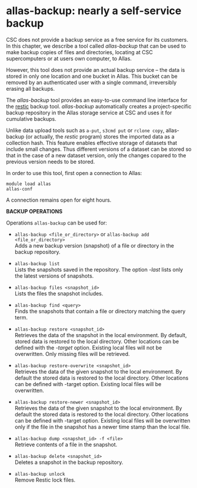 # allas-backup: nearly a self-service backup

CSC does not provide a backup service as a free service for its customers. In this chapter, we describe a tool called _allas-backup_ that can be used to make backup copies of files and directories, locating at CSC supercomputers or at users own computer, to Allas. 

However, this tool does not provide an actual backup service – the data is stored in only one location and one bucket in Allas. This bucket can be removed by an authenticated user with a single command, irreversibly erasing all backups.

The _allas-backup_ tool provides an easy-to-use command line interface for the [restic](https://restic.readthedocs.io/) backup tool. _allas-backup_ automatically creates a project-specific backup repository in the Allas storage service at CSC and uses it for cumulative backups.

Unlike data upload tools such as `a-put`, `s3cmd put` or `rclone copy`, allas-backup (or actually, the _restic_ program) stores the imported data as a collection hash. This feature enables effective storage of datasets that include small changes. Thus different versions of a dataset can be stored so that in the case of a new dataset version, only the changes copared to the previous version needs to be stored.

In order to use this tool, first open a connection to Allas:
```text
module load allas
allas-conf
```
A connection remains open for eight hours.

**BACKUP OPERATIONS**

Operations `allas-backup` can be used for:

 - `allas-backup <file_or_directory>`  or `allas-backup add <file_or_directory>`   
 	Adds a new backup version (snapshot) of a file or directory in the backup repository.

 - `allas-backup list`   
 	Lists the snapshots saved in the repository. The option _-last_ lists only the latest versions of snapshots.
 
 - `allas-backup files <snapshot_id>`   
 	Lists the files the snapshot includes.

 - `allas-backup find <query>`          
 	Finds the snapshots that contain a file or directory matching the query term.

 - `allas-backup restore <snapshot_id>`  
 	Retrieves the data of the snapshot in the local environment. 
	By default, stored data is restored to the local directory. Other locations can be defined with the _-target_ option.
    Existing local files will not be overwritten. Only missing files will be retrieved.
   
 - `allas-backup restore-overwrite <snapshot_id>`  
    Retrieves the data of the given snapshot to the local environment. 
    By default the stored data is restored to the local directory.
    Other locations can be defined with -target option.
    Existing local files will be overwritten.
    
 - `allas-backup restore-newer <snapshot_id>`  
    Retrieves the data of the given snapshot to the local environment. 
    By default the stored data is restored to the local directory.
    Other locations can be defined with -target option.
    Existing local files will be overwritten only if the file in the snapshot has a newer time stamp than the local file.     

 - `allas-backup dump <snapshot_id> -f <file>`  
    Retrieve contents of a file in the snapshot.

 - `allas-backup delete <snapshot_id>`  
 	Deletes a snapshot in the backup repository.

 -	`allas-backup unlock`                
    Remove Restic lock files.


